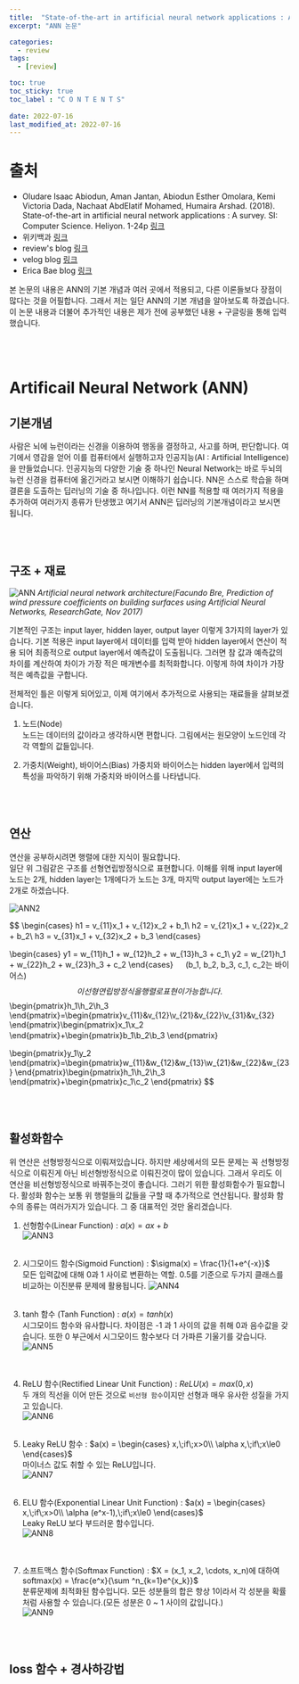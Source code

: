 ```yaml
---
title:  "State-of-the-art in artificial neural network applications : A survey"
excerpt: "ANN 논문"

categories:
  - review
tags:
  - [review]

toc: true
toc_sticky: true
toc_label : "C O N T E N T S"
 
date: 2022-07-16
last_modified_at: 2022-07-16
---  
```


# 출처
* Oludare Isaac Abiodun, Aman Jantan, Abiodun Esther Omolara, Kemi Victoria Dada, Nachaat AbdElatif Mohamed, Humaira Arshad. (2018). State-of-the-art in artificial neural network applications : A survey. SI: Computer Science. Heliyon. 1-24p
[링크](https://www.sciencedirect.com/science/article/pii/S2405844018332067)  
* 위키백과 [링크](https://ko.wikipedia.org/wiki/%ED%95%AD%EB%93%B1_%ED%95%A8%EC%88%98)
* review's blog [링크](https://reniew.github.io/12/)
* velog blog [링크](https://velog.io/@lighthouse97/%EA%B8%B0%EC%9A%B8%EA%B8%B0-%EC%86%8C%EC%8B%A4-%EB%AC%B8%EC%A0%9C%EC%99%80-ReLU-%ED%95%A8%EC%88%98)
* Erica Bae blog [링크](https://ericabae.medium.com/ml-softmax-%EC%86%8C%ED%94%84%ED%8A%B8%EB%A7%A5%EC%8A%A4-%ED%95%A8%EC%88%98-7a8c0362b2a3)


본 논문의 내용은 ANN의 기본 개념과 여러 곳에서 적용되고, 다른 이론들보다 장점이 많다는 것을 어필합니다. 그래서 저는 일단 ANN의 기본 개념을 알아보도록 하겠습니다.  
이 논문 내용과 더불어 추가적인 내용은 제가 전에 공부했던 내용 + 구글링을 통해 입력했습니다.
<br></br><br></br>

# Artificail Neural Network (ANN)
## 기본개념  
사람은 뇌에 뉴런이라는 신경을 이용하여 행동을 결정하고, 사고를 하며, 판단합니다. 여기에서 영감을 얻어 이를 컴퓨터에서 실행하고자 인공지능(AI : Artificial Intelligence)을 만들었습니다. 인공지능의 다양한 기술 중 하나인 Neural Network는 바로 두뇌의 뉴런 신경을 컴퓨터에 옮긴거라고 보시면 이해하기 쉽습니다. NN은 스스로 학습을 하며 결론을 도출하는 딥러닝의 기술 중 하나입니다. 이런 NN를 적용할 때 여러가지 적용을 추가하여 여러가지 종류가 탄생했고 여기서 ANN은 딥러닝의 기본개념이라고 보시면 됩니다.  

<br></br>

## 구조 + 재료 
![ANN](https://user-images.githubusercontent.com/60602671/180800538-15f60b1d-505b-476e-a9e4-a58aefa6a1e6.png)
<cite>Artificial neural network architecture(Facundo Bre, Prediction of wind pressure coefficients on building surfaces using Artificial Neural Networks, ResearchGate, Nov 2017)</cite>   

기본적인 구조는 input layer, hidden layer, output layer 이렇게 3가지의 layer가 있습니다. 기본 적용은 input layer에서 데이터를 입력 받아 hidden layer에서 연산이 적용 되어 최종적으로 output layer에서 예측값이 도출됩니다. 그러면 참 값과 예측값의 차이를 계산하여 차이가 가장 적은 매개변수를 최적화합니다. 이렇게 하여 차이가 가장 적은 예측값을 구합니다.  

전체적인 틀은 이렇게 되어있고, 이제 여기에서 추가적으로 사용되는 재료들을 살펴보겠습니다.  
1. 노드(Node)  
노드는 데이터의 값이라고 생각하시면 편합니다. 그림에서는 원모양이 노드인데 각각 역할의 값들입니다.  

2. 가중치(Weight), 바이어스(Bias)
가중치와 바이어스는 hidden layer에서 입력의 특성을 파악하기 위해 가중치와 바이어스를 나타냅니다.

<br></br>

## 연산   
연산을 공부하시려면 행렬에 대한 지식이 필요합니다.  
일단 위 그림같은 구조를 선형연립방정식으로 표현합니다. 이해를 위해 input layer에 노드는 2개, hidden layer는 1개에다가 노드는 3개, 마지막 output layer에는 노드가 2개로 하겠습니다.  

![ANN2](https://user-images.githubusercontent.com/60602671/180828408-030dbdc4-593b-4d16-8f0e-8cb1d29175ca.PNG)  

$$
\begin{cases}
h1 = v_{11}x_1 + v_{12}x_2 + b_1\\
h2 = v_{21}x_1 + v_{22}x_2 + b_2\\
h3 = v_{31}x_1 + v_{32}x_2 + b_3
\end{cases} 　　

\begin{cases}
y1 = w_{11}h_1 + w_{12}h_2 + w_{13}h_3 + c_1\\
y2 = w_{21}h_1 + w_{22}h_2 + w_{23}h_3 + c_2
\end{cases} 　 (b_1, b_2, b_3, c_1, c_2는 바이어스)
$$
이 선형연립방정식을 행렬로 표현이 가능합니다.  
$$
\begin{pmatrix}h_1\\h_2\\h_3 \end{pmatrix}=\begin{pmatrix}v_{11}&v_{12}\\v_{21}&v_{22}\\v_{31}&v_{32} \end{pmatrix}\begin{pmatrix}x_1\\x_2 \end{pmatrix}+\begin{pmatrix}b_1\\b_2\\b_3 \end{pmatrix} 　　

\begin{pmatrix}y_1\\y_2 \end{pmatrix}=\begin{pmatrix}w_{11}&w_{12}&w_{13}\\w_{21}&w_{22}&w_{23} \end{pmatrix}\begin{pmatrix}h_1\\h_2\\h_3 \end{pmatrix}+\begin{pmatrix}c_1\\c_2 \end{pmatrix}
$$

<br></br>

## 활성화함수
위 연산은 선형방정식으로 이뤄져있습니다. 하지만 세상에서의 모든 문제는 꼭 선형방정식으로 이뤄진게 아닌 비선형방정식으로 이뤄진것이 많이 있습니다. 그래서 우리도 이 연산을 비선형방정식으로 바꿔주는것이 좋습니다. 그러기 위한 활성화함수가 필요합니다. 활성화 함수는 보통 위 행렬들의 값들을 구할 때 추가적으로 연산됩니다.
활성화 함수의 종류는 여러가지가 있습니다. 그 중 대표적인 것만 올리겠습니다.   

1. 선형함수(Linear Function) : $a(x) = ax + b$  
![ANN3](https://user-images.githubusercontent.com/60602671/180851098-49805e59-d28d-473c-904c-4b9db1f67434.png)
<br></br>

2. 시그모이드 함수(Sigmoid Function) : $\sigma(x) = \frac{1}{1+e^{-x}}$  
모든 입력값에 대해 0과 1 사이로 변환하는 역할. 0.5를 기준으로 두가지 클래스를 비교하는 이진분류 문제에 활용됩니다.
![ANN4](https://user-images.githubusercontent.com/60602671/180856415-3121d0d5-9fcc-4dc6-aa6e-d674fa83b0d3.png)
<br></br>

3. tanh 함수 (Tanh Function) : $a(x) = tanh(x)$  
시그모이드 함수와 유사합니다. 차이점은 -1 과 1 사이의 값을 취해 0과 음수값을 갖습니다. 또한 0 부근에서 시그모이드 함수보다 더 가파른 기울기를 갖습니다.  
![ANN5](https://user-images.githubusercontent.com/60602671/180856827-57832f23-9cab-4b4c-91cd-212af74e476c.png)  
<br></br>

4. ReLU 함수(Rectified Linear Unit Function) : $ReLU(x) = max(0, x)$  
두 개의 직선을 이어 만든 것으로 `비선형 함수`이지만 선형과 매우 유사한 성질을 가지고 있습니다.  
![ANN6](https://user-images.githubusercontent.com/60602671/180857583-c93c20a3-0547-46c5-aba8-783f526d3023.png) 
<br></br>

5. Leaky ReLU 함수 : $a(x) = \begin{cases}
x,\;if\;x>0\\
\alpha x,\;if\;x\le0
\end{cases}$  
마이너스 값도 취할 수 있는 ReLU입니다.  
![ANN7](https://user-images.githubusercontent.com/60602671/180858241-5422123e-57d7-47c7-81fe-0a77b2b913b1.png)
<br></br>

6. ELU 함수(Exponential Linear Unit Function) : $a(x) = \begin{cases}
x,\;if\;x>0\\
\alpha (e^x-1),\;if\;x\le0
\end{cases}$  
Leaky ReLU 보다 부드러운 함수입니다.  
![ANN8](https://user-images.githubusercontent.com/60602671/180858780-ced098dc-59d7-4a14-be9a-5dc9a5f0729c.png)  
<br></br>

7. 소프트맥스 함수(Softmax Function) : $X = (x_1, x_2, \cdots, x_n)에 대하여 softmax(x) = \frac{e^x}{\sum ^n_{k=1}e^{x_k}}$  
분류문제에 최적화된 함수입니다. 모든 성분들의 합은 항상 1이라서 각 성분을 확률처럼 사용할 수 있습니다.(모든 성분은 0 ~ 1 사이의 값입니다.)  
![ANN9](https://user-images.githubusercontent.com/60602671/180860284-2b674f91-9775-4e65-aa42-cf4aaa8d4e01.png)

<br></br>

## loss 함수 + 경사하강법 
